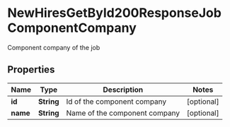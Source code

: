 

# NewHiresGetById200ResponseJobComponentCompany

Component company of the job

## Properties

| Name | Type | Description | Notes |
|------------ | ------------- | ------------- | -------------|
|**id** | **String** | Id of the component company |  [optional] |
|**name** | **String** | Name of the component company |  [optional] |



